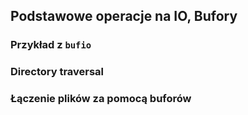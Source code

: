 ## Podstawowe operacje na IO, Bufory

### Przykład z `bufio`

### Directory traversal

### Łączenie plików za pomocą buforów
